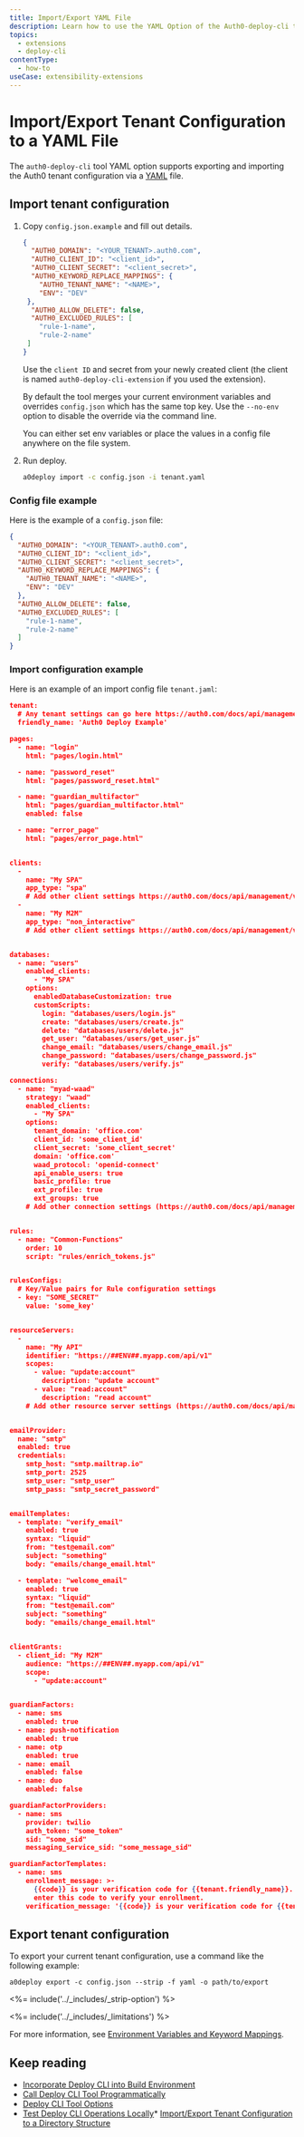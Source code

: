 ```yaml
---
title: Import/Export YAML File
description: Learn how to use the YAML Option of the Auth0-deploy-cli tool.
topics:
  - extensions
  - deploy-cli
contentType:
  - how-to
useCase: extensibility-extensions
---
```

# Import/Export Tenant Configuration to a YAML File

The `auth0-deploy-cli` tool YAML option supports exporting and importing the Auth0 tenant configuration via a [YAML](http://yaml.org/) file.

## Import tenant configuration

1. Copy `config.json.example` and fill out details.

   ```json
   {
     "AUTH0_DOMAIN": "<YOUR_TENANT>.auth0.com",
     "AUTH0_CLIENT_ID": "<client_id>",
     "AUTH0_CLIENT_SECRET": "<client_secret>",
     "AUTH0_KEYWORD_REPLACE_MAPPINGS": {
       "AUTH0_TENANT_NAME": "<NAME>",
       "ENV": "DEV"
    },
     "AUTH0_ALLOW_DELETE": false,
     "AUTH0_EXCLUDED_RULES": [
       "rule-1-name",
       "rule-2-name"
    ]
   }
   ```

   Use the `client ID` and secret from your newly created client (the client is named `auth0-deploy-cli-extension` if you used the extension).

   By default the tool merges your current environment variables and overrides `config.json` which has the same top key. Use the `--no-env` option to disable the override via the command line.
   
   You can either set env variables or place the values in a config file anywhere on the file system.

2. Run deploy.

   ```bash
   a0deploy import -c config.json -i tenant.yaml
   ```

### Config file example

Here is the example of a `config.json` file:

```json
{
  "AUTH0_DOMAIN": "<YOUR_TENANT>.auth0.com",
  "AUTH0_CLIENT_ID": "<client_id>",
  "AUTH0_CLIENT_SECRET": "<client_secret>",
  "AUTH0_KEYWORD_REPLACE_MAPPINGS": {
    "AUTH0_TENANT_NAME": "<NAME>",
    "ENV": "DEV"
  },
  "AUTH0_ALLOW_DELETE": false,
  "AUTH0_EXCLUDED_RULES": [
    "rule-1-name",
    "rule-2-name"
  ]
}
```

### Import configuration example

Here is an example of an import config file `tenant.jaml`:

```json
tenant:
  # Any tenant settings can go here https://auth0.com/docs/api/management/v2#!/Tenants/get_settings
  friendly_name: 'Auth0 Deploy Example'

pages:
  - name: "login"
    html: "pages/login.html"

  - name: "password_reset"
    html: "pages/password_reset.html"

  - name: "guardian_multifactor"
    html: "pages/guardian_multifactor.html"
    enabled: false

  - name: "error_page"
    html: "pages/error_page.html"


clients:
  -
    name: "My SPA"
    app_type: "spa"
    # Add other client settings https://auth0.com/docs/api/management/v2#!/Clients/post_clients
  -
    name: "My M2M"
    app_type: "non_interactive"
    # Add other client settings https://auth0.com/docs/api/management/v2#!/Clients/post_clients


databases:
  - name: "users"
    enabled_clients:
      - "My SPA"
    options:
      enabledDatabaseCustomization: true
      customScripts:
        login: "databases/users/login.js"
        create: "databases/users/create.js"
        delete: "databases/users/delete.js"
        get_user: "databases/users/get_user.js"
        change_email: "databases/users/change_email.js"
        change_password: "databases/users/change_password.js"
        verify: "databases/users/verify.js"

connections:
  - name: "myad-waad"
    strategy: "waad"
    enabled_clients:
      - "My SPA"
    options:
      tenant_domain: 'office.com'
      client_id: 'some_client_id'
      client_secret: 'some_client_secret'
      domain: 'office.com'
      waad_protocol: 'openid-connect'
      api_enable_users: true
      basic_profile: true
      ext_profile: true
      ext_groups: true
    # Add other connection settings (https://auth0.com/docs/api/management/v2#!/Connections/post_connections)


rules:
  - name: "Common-Functions"
    order: 10
    script: "rules/enrich_tokens.js"


rulesConfigs:
  # Key/Value pairs for Rule configuration settings
  - key: "SOME_SECRET"
    value: 'some_key'


resourceServers:
  -
    name: "My API"
    identifier: "https://##ENV##.myapp.com/api/v1"
    scopes:
      - value: "update:account"
        description: "update account"
      - value: "read:account"
        description: "read account"
    # Add other resource server settings (https://auth0.com/docs/api/management/v2#!/Resource_Servers/post_resource_servers)


emailProvider:
  name: "smtp"
  enabled: true
  credentials:
    smtp_host: "smtp.mailtrap.io"
    smtp_port: 2525
    smtp_user: "smtp_user"
    smtp_pass: "smtp_secret_password"


emailTemplates:
  - template: "verify_email"
    enabled: true
    syntax: "liquid"
    from: "test@email.com"
    subject: "something"
    body: "emails/change_email.html"

  - template: "welcome_email"
    enabled: true
    syntax: "liquid"
    from: "test@email.com"
    subject: "something"
    body: "emails/change_email.html"


clientGrants:
  - client_id: "My M2M"
    audience: "https://##ENV##.myapp.com/api/v1"
    scope:
      - "update:account"


guardianFactors:
  - name: sms
    enabled: true
  - name: push-notification
    enabled: true
  - name: otp
    enabled: true
  - name: email
    enabled: false
  - name: duo
    enabled: false

guardianFactorProviders:
  - name: sms
    provider: twilio
    auth_token: "some_token"
    sid: "some_sid"
    messaging_service_sid: "some_message_sid"

guardianFactorTemplates:
  - name: sms
    enrollment_message: >-
      {{code}} is your verification code for {{tenant.friendly_name}}. Please
      enter this code to verify your enrollment.
    verification_message: '{{code}} is your verification code for {{tenant.friendly_name}}'
```

## Export tenant configuration

To export your current tenant configuration, use a command like the following example:

`a0deploy export -c config.json --strip -f yaml -o path/to/export`

<%= include('../_includes/_strip-option') %>

<%= include('../_includes/_limitations') %>

For more information, see [Environment Variables and Keyword Mappings](/extensions/deploy-cli/references/environment-variables-keyword-mappings).


## Keep reading

* [Incorporate Deploy CLI into Build Environment](/extensions/deploy-cli/guides/incorporate-deploy-cli-into-build-environment)
* [Call Deploy CLI Tool Programmatically](/egtensions/deploy-cli/guides/call-deploy-cli-programmatically)
* [Deploy CLI Tool Options](/extensions/deploy-cli/references/deploy-cli-options)
* [Test Deploy CLI Operations Locally](/extensions/deploy-cli/guides/test-locally)* [Import/Export Tenant Configuration to a Directory Structure](/extensions/deploy-cli/guides/import-export-directory-structure)
